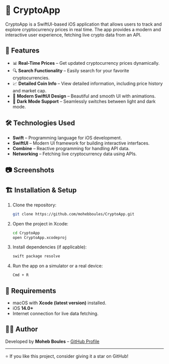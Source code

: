 # 🚀 CryptoApp

CryptoApp is a SwiftUI-based iOS application that allows users to track and explore cryptocurrency prices in real time. The app provides a modern and interactive user experience, fetching live crypto data from an API.

## 📌 Features

- 📊 **Real-Time Prices** – Get updated cryptocurrency prices dynamically.
- 🔍 **Search Functionality** – Easily search for your favorite cryptocurrencies.
- 📈 **Detailed Coin Info** – View detailed information, including price history and market cap.
- 🎨 **Modern SwiftUI Design** – Beautiful and smooth UI with animations.
- 🌙 **Dark Mode Support** – Seamlessly switches between light and dark mode.

## 🛠️ Technologies Used

- **Swift** – Programming language for iOS development.
- **SwiftUI** – Modern UI framework for building interactive interfaces.
- **Combine** – Reactive programming for handling API data.
- **Networking** – Fetching live cryptocurrency data using APIs.

## 📷 Screenshots


## 🏗️ Installation & Setup

1. Clone the repository:
   ```sh
   git clone https://github.com/mohebboules/CryptoApp.git
   ```
2. Open the project in Xcode:
   ```sh
   cd CryptoApp
   open CryptoApp.xcodeproj
   ```
3. Install dependencies (if applicable):
   ```sh
   swift package resolve
   ```
4. Run the app on a simulator or a real device:
   ```sh
   Cmd + R
   ```

## 📌 Requirements

- macOS with **Xcode (latest version)** installed.
- iOS **14.0+**
- Internet connection for live data fetching.

## 👨‍💻 Author

Developed by **Moheb Boules** – [GitHub Profile](https://github.com/mohebboules)

---

⭐ If you like this project, consider giving it a star on GitHub!

